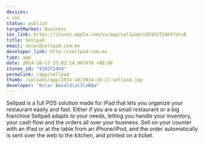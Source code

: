 ```yaml
--- 
devices: 
- ios
status: publish
targetMarket: Business
ios_link: https://itunes.apple.com/us/app/sellpad/id910272464?mt=8
title: Sellpad
email: oscar@sellpad.com.mx
developer_link: http://sellpad.com.mx
type: app
date: 2014-10-17 13:02:14.907470 +00:00
itunes_id: "910272464"
permalink: /app/sellpad
thumb: /uploads/app/2014-10/2014-10-17-sellpad.jpg
developer: "Oscar Bazald\xC3\xBAa"
---
```


Sellpad is a full POS solution made for iPad that lets you organize your restaurant easily and fast. Either if you are a small restaurant or a big franchise Sellpad adapts to your needs, letting you handle your inventory, your cash flow and the orders all over your business. Sell on your counter with an iPad or at the table from an iPhone/iPod, and the order automatically is sent over the web to the kitchen, and printed on a ticket. 
